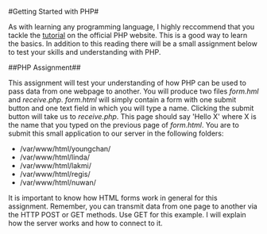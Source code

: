 #Getting Started with PHP#

As with learning any programming language, I highly reccommend that you tackle the [tutorial](http://en.wikipedia.org/wiki/LAMP_%28software_bundle%29) on the official PHP website. This is a good way to learn the basics. In addition to this reading there will be a small assignment below to test your skills and understanding with PHP.

##PHP Assignment##

This assignment will test your understanding of how PHP can be used to pass data from one webpage to another. You will produce two files *form.hml* and *receive.php*. *form.html* will simply contain a form with one submit button and one text field in which you will type a name. Clicking the submit button will take us to *receive.php*. This page should say 'Hello X' where X is the name that you typed on the previous page of *form.html*. You are to submit this small application to our server in the following folders:

- /var/www/html/youngchan/
- /var/www/html/linda/
- /var/www/html/lakmi/
- /var/www/html/regis/
- /var/www/html/nuwan/

It is important to know how HTML forms work in general for this assignment. Remember, you can transmit data from one page to another via the HTTP POST or GET methods. Use GET for this example. I will explain how the server works and how to connect to it.
